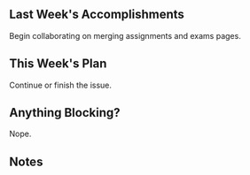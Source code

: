 ## Last Week's Accomplishments
Begin collaborating on merging assignments and exams pages.

## This Week's Plan
Continue or finish the issue.

## Anything Blocking?
Nope.

## Notes
